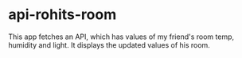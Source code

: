 # api-rohits-room
This app fetches an API, which has values of my friend's room temp, humidity and light. It displays the updated values of his room. 
